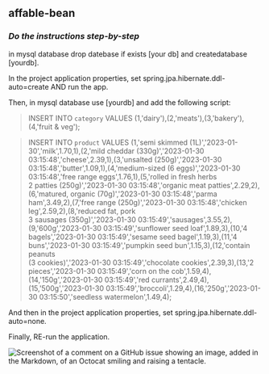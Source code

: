 ## affable-bean

### _Do the instructions step-by-step_

in mysql database drop datebase if exists [your db] and createdatabase [yourdb].

In the project application properties, set spring.jpa.hibernate.ddl-auto=create AND run the app.

Then, in mysql database use [yourdb] and add the following script:

> INSERT INTO `category` VALUES (1,'dairy'),(2,'meats'),(3,'bakery'),(4,'fruit & veg');

> INSERT INTO `product` VALUES (1,'semi skimmed (1L)','2023-01-30','milk',1.70,1),(2,'mild cheddar (330g)','2023-01-30 03:15:48','cheese',2.39,1),(3,'unsalted (250g)','2023-01-30 03:15:48','butter',1.09,1),(4,'medium-sized (6 eggs)','2023-01-30 03:15:48','free range eggs',1.76,1),(5,'rolled in fresh herbs<br>2 patties (250g)','2023-01-30 03:15:48','organic meat patties',2.29,2),(6,'matured, organic (70g)','2023-01-30 03:15:48','parma ham',3.49,2),(7,'free range (250g)','2023-01-30 03:15:48','chicken leg',2.59,2),(8,'reduced fat, pork<br>3 sausages (350g)','2023-01-30 03:15:49','sausages',3.55,2),(9,'600g','2023-01-30 03:15:49','sunflower seed loaf',1.89,3),(10,'4 bagels','2023-01-30 03:15:49','sesame seed bagel',1.19,3),(11,'4 buns','2023-01-30 03:15:49','pumpkin seed bun',1.15,3),(12,'contain peanuts<br>(3 cookies)','2023-01-30 03:15:49','chocolate cookies',2.39,3),(13,'2 pieces','2023-01-30 03:15:49','corn on the cob',1.59,4),(14,'150g','2023-01-30 03:15:49','red currants',2.49,4),(15,'500g','2023-01-30 03:15:49','broccoli',1.29,4),(16,'250g','2023-01-30 03:15:50','seedless watermelon',1.49,4);

And then in the project application properties, set spring.jpa.hibernate.ddl-auto=none.

Finally, RE-run the application.

![Screenshot of a comment on a GitHub issue showing an image, added in the Markdown, of an Octocat smiling and raising a tentacle.](https://myoctocat.com/assets/images/base-octocat.svg)
